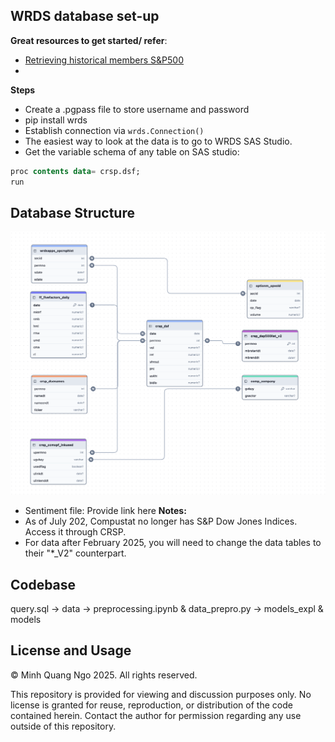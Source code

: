 ## WRDS database set-up
**Great resources to get started/ refer**:
- [Retrieving historical members S&P500](https://library.smu.edu.sg/topics-insights/notes-and-thoughts-retrieving-historical-members-sp-500-wrds)
- 
**Steps**
- Create a .pgpass file to store username and password
- pip install wrds
- Establish connection via `wrds.Connection()`
- The easiest way to look at the data is to go to WRDS SAS Studio.
- Get the variable schema of any table on SAS studio: 
```sql 
proc contents data= crsp.dsf;
run
```
## Database Structure
![Database Schema](./attachments/dbdiagram.png)

- Sentiment file: Provide link here 
**Notes:**
- As of July 202, Compustat no longer has S&P Dow Jones Indices. Access it through CRSP.
- For data after February 2025, you will need to change the data tables to their "*_V2" counterpart.

## Codebase 

query.sql -> data -> preprocessing.ipynb & data_prepro.py -> models_expl & models

## License and Usage
© Minh Quang Ngo 2025. All rights reserved.

This repository is provided for viewing and discussion purposes only. No license is granted for reuse, reproduction, or distribution of the code contained herein. Contact the author for permission regarding any use outside of this repository.